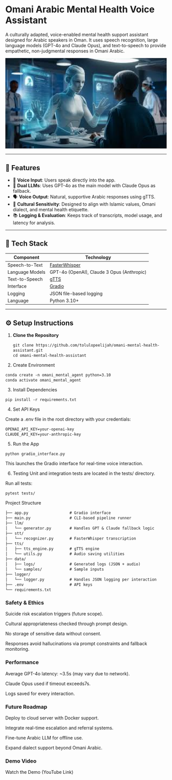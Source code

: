 # Omani Arabic Mental Health Voice Assistant

A culturally adapted, voice-enabled mental health support assistant designed for Arabic speakers in Oman. It uses speech recognition, large language models (GPT-4o and Claude Opus), and text-to-speech to provide empathetic, non-judgmental responses in Omani Arabic.

<img src="image/ai_counsels.jpeg" alt="ai support image" width="600"/>

---

## 📌 Features

- 🎤 **Voice Input**: Users speak directly into the app.
- 🧠 **Dual LLMs**: Uses GPT-4o as the main model with Claude Opus as fallback.
- 🗣️ **Voice Output**: Natural, supportive Arabic responses using gTTS.
- 🕌 **Cultural Sensitivity**: Designed to align with Islamic values, Omani dialect, and mental health etiquette.
- 📚 **Logging & Evaluation**: Keeps track of transcripts, model usage, and latency for analysis.

---

## 🧰 Tech Stack

| Component           | Technology                  |
|--------------------|-----------------------------|
| Speech-to-Text     | [FasterWhisper](https://github.com/guillaumekln/faster-whisper) |
| Language Models    | GPT-4o (OpenAI), Claude 3 Opus (Anthropic) |
| Text-to-Speech     | [gTTS](https://pypi.org/project/gTTS/) |
| Interface          | [Gradio](https://www.gradio.app/) |
| Logging            | JSON file-based logging |
| Language           | Python 3.10+ |

---

## ⚙️ Setup Instructions

1. **Clone the Repository**

   ```
   git clone https://github.com/tolulopeelijah/omani-mental-health-assistant.git
   cd omani-mental-health-assistant
   ```
2. Create Environment

```
conda create -n omani_mental_agent python=3.10
conda activate omani_mental_agent
```
3. Install Dependencies

```
pip install -r requirements.txt
```
4. Set API Keys

Create a .env file in the root directory with your credentials:

```
OPENAI_API_KEY=your-openai-key
CLAUDE_API_KEY=your-anthropic-key
```
5. Run the App

```
python gradio_interface.py
```
This launches the Gradio interface for real-time voice interaction.

6. Testing
Unit and integration tests are located in the tests/ directory.

Run all tests:

```
pytest tests/
```
Project Structure
```
├── app.py                  # Gradio interface
├── main.py                 # CLI-based pipeline runner
├── llm/
│   └── generator.py        # Handles GPT & Claude fallback logic
├── stt/
│   └── recognizer.py       # FasterWhisper transcription
├── tts/
│   ├── tts_engine.py       # gTTS engine
│   └── utils.py            # Audio saving utilities
├── data/
│   ├── logs/               # Generated logs (JSON + audio)
│   └── samples/            # Sample inputs
├── logger/
│   └── logger.py           # Handles JSON logging per interaction
├── .env                    # API keys
└── requirements.txt
```

### Safety & Ethics
Suicide risk escalation triggers (future scope).

Cultural appropriateness checked through prompt design.

No storage of sensitive data without consent.

Responses avoid hallucinations via prompt constraints and fallback monitoring.

### Performance
Average GPT-4o latency: ~3.5s (may vary due to network).

Claude Opus used if timeout exceeds7s.

Logs saved for every interaction.

### Future Roadmap
Deploy to cloud server with Docker support.

Integrate real-time escalation and referral systems.

Fine-tune Arabic LLM for offline use.

Expand dialect support beyond Omani Arabic.

### Demo Video
Watch the Demo (YouTube Link)
